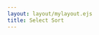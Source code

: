 ```yaml
---
layout: layout/mylayout.ejs
title: Select Sort
---
```


<style>
    .content-container { margin: 0 auto; max-width: 8.5in; padding: 20px; text-align: justify; } 
    .content-container p { margin-bottom: 15px; } 
    .content-container h3 { text-align: center; margin-bottom: 20px; } 
    .content-container img {
        width: 100%;    
        height: auto;   
        display: block;   
        margin: 0 auto;   
    }
</style>

<div class="content-container">

</div>